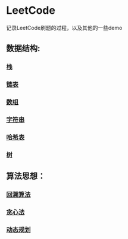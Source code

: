 # LeetCode


记录LeetCode刷题的过程，以及其他的一些demo
## 数据结构:
### [栈](https://github.com/shiquan-wang/LeetCode/tree/master/Stack)  


### [链表](https://github.com/shiquan-wang/LeetCode/tree/master/List)  

  
### [数组](https://github.com/shiquan-wang/LeetCode/tree/master/Nums)  


### [字符串](https://github.com/shiquan-wang/LeetCode/tree/master/String/cpp)  

  
### [哈希表](https://github.com/shiquan-wang/LeetCode/tree/master/Hash)  
  
  
### [树](https://github.com/shiquan-wang/LeetCode/tree/master/Tree)  

## 算法思想：
### [回溯算法](https://github.com/shiquan-wang/LeetCode/tree/master/Backtracking)
### [贪心法](https://github.com/shiquan-wang/LeetCode/tree/master/Greedy)
### [动态规划](https://github.com/shiquan-wang/LeetCode/tree/master/dynamic_programming)






